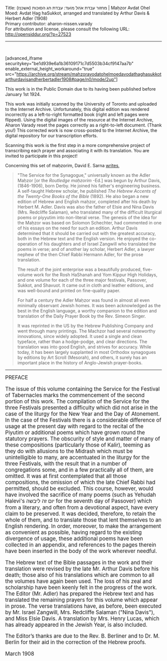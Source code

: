 <html>
<head></head>
<body>
Title: מחזור עבדת אֹהל מוֹעד: עבדת חג הסוכות (אשכנז)‏ | Maḥzor Avdat Ohel Moed: Avdat Ḥag haSukkot, arranged and translated by Arthur Davis & Herbert Adler (1908)<br />
Primary contributor: aharon-nissen.varady<br />
For attribution and license, please consult the following URL: <a href="http://opensiddur.org/?p=27523">http://opensiddur.org/?p=27523</a>
<p />
<hr />

&nbsp;

[advanced_iframe securitykey="be1d939e6a1b36109171c7d5503b34cf9147aa7b" enable_external_height_workaround="true" src="https://archive.org/stream/mahzoravodatohelmoedavodathaghasukkotarthurdavisandherbertadler1908#page/n0/mode/2up"]

This work is in the Public Domain due to its having been published before January 1st 1924.

This work was initially scanned by the University of Toronto and uploaded to the Internet Archive. Unfortunately, this digital edition was rendered incorrectly as a left-to-right formatted book (right and left pages were flipped). Using the digital images of the resource at the Internet Archive, Aharon Varady reset the pages correctly as a right-to-left document. (Thank you!) This corrected work is now cross-posted to the Internet Archive, the digital repository for our transcription efforts.

Scanning this work is the first step in a more comprehensive project of transcribing each prayer and associating it with its translation. You are invited to participate in this project!

Concerning this set of maḥzorim, David E. Sarna <a href="https://www.amazon.com/gp/customer-reviews/R1ZFBFD344F6EP/ref=cm_cr_dp_d_rvw_ttl?ie=UTF8&ASIN=B003LZNFSK">writes</a>,

<blockquote>"The Service for the Synagogue," universally known as the Adler Maḥzor [or the <em>Routledge maḥzorim</em> -Ed.] was begun by Arthur Davis, (1846-1906), born Derby. He joined his father's engineering business. A self-taught Hebrew scholar, he published <em>The Hebrew Accents of the Twenty-One Books of the Bible</em> (1892). He also began a new edition of Hebrew and English maḥzor, completed after his death by Herbert M. Adler. Davis was also the father of Elsie and Nina Davis (Mrs. Redcliffe Salaman), who translated many of the difficult liturgical poems or piyyutim into non-literal verse. The genesis of the idea for the Maḥzor was based on Solomon Schechter, had commented in one of his essays on the need for such an edition. Arthur Davis determined that it should be carried out with the greatest accuracy, both in the Hebrew text and the English version. He enjoyed the co-operation of his daughters and of Israel Zangwill who translated the poems in verse; and of another lay scholar, Herbert Adler, a lawyer nephew of the then Chief Rabbi Hermann Adler, for the prose translation.

The result of the joint enterprise was a beautifully produced, five-volume work for the Rosh HaShanah and Yom Kippur High Holidays, and one volume for each of the three major festivals, Passover, Sukkot, and Shavuot. It came out in cloth and leather editions, and was well-bound and printed on fine-quality paper.

For half a century the Adler Maḥzor was found in almost all even minimally observant Jewish homes. It was been acknowledged as the best in the English language, a worthy companion to the edition and translation of the Daily Prayer Book by the Rev. Simeon Singer.

It was reprinted in the US by the Hebrew Publishing Company and went through many printings. The Machzor had several noteworthy innovations, since widely adopted. It used a single and clean typeface, rather than a hodge-podge, and clear directions. The translation was into good English, and strives for accuracy. While today, it has been largely supplanted in most Orthodox synagogues by editions by Art Scroll (Mesorah), and others, it surely has an important place in the history of Anglo-Jewish prayer-books.</blockquote>

<hr />

<div class="english" style="font-size: 1.2em;">
PREFACE 

The issue of this volume containing the Service for the Festival of Tabernacles marks the commencement of the second portion of this work. The compilation of the Service for the three Festivals presented a difficulty which did not arise in the case of the liturgy for the New Year and the Day of Atonement. In the case of the Festivals there is a considerable difference of usage at the present day with regard to the recital of the Piyutim or additional poems which have grown round the statutory prayers. The obscurity of style and matter of many of these compositions (particularly those of Kalir), teeming as they do with allusions to the Midrash which must be unintelligible to many, are accentuated in the liturgy for the three Festivals, with the result that in a number of congregations some, and in a few practically all of them, are omitted. It was at first contemplated that all those compositions, the omission of which the late Chief Rabbi had permitted, should be excluded. This course, however, would have involved the sacrifice of many poems (such as Yehudah Halevi's יום זה ליבשה for the seventh day of Passover) which from a literary, and often from a devotional aspect, have every claim to be preserved. It was decided, therefore, to retain the whole of them, and to translate those that lent themselves to an English rendering. In order, moreover, to make the arrangement as convenient as possible, having regard to the existing divergence of usage, these additional poems have been collected in an appendix, and references to the pages therein have been inserted in the body of the work wherever needful. 

The Hebrew text of the Bible passages in the work and their translation were revised by the late Mr. Arthur Davis before his death; those also of his translations which are common to all the volumes have again been used. The loss of his zeal and scholarship have been keenly felt in the progress of the work. The Editor (Mr. Adler) has prepared the Hebrew text and has translated the remaining prayers for this volume which appear in prose. The verse translations have, as before, been executed by Mr. Israel Zangwill, Mrs. Redcliffe Salaman ("Nina Davis"), and Miss Elsie Davis. A translation by Mrs. Henry Lucas, which has already appeared in the Jewish Year, is also included. 

The Editor’s thanks are due to the Rev. B. Berliner and to Dr. M. Berlin for their aid in the correction of the Hebrew proofs.  

March 1908
</div>

&nbsp;
</body>
</html>